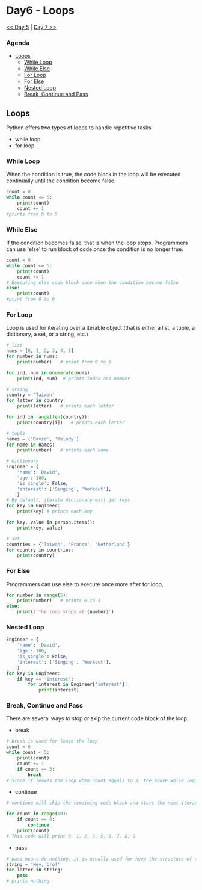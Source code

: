 # Day6 - Loops
[<< Day 5](../Day5/Day5.md)  |  [Day 7 >>](../Day7/Day7.md)

### Agenda
- [Loops](#loops)
    - [While Loop](#while-loop)
    - [While Else](#while-else)
    - [For Loop](#for-loop)
    - [For Else](#for-else)
    - [Nested Loop](#nested-loop)
    - [Break, Continue and Pass](#break-continue-and-pass)

## Loops
Python offers two types of loops to handle repetitive tasks.

- while loop
- for loop

### While Loop
When the condition is true, the code block in the loop will be executed continually until the condition become false.

```python
count = 0
while count <= 5:
    print(count)
    count += 1
#prints from 0 to 5
```

### While Else
If the condition becomes false, that is when the loop stops. Programmers can use 'else' to run block of code once the condition is no longer true.

```python
count = 0
while count <= 5:
    print(count)
    count += 1
# Executing else code block once when the condition become false
else:
    print(count)
#print from 0 to 6
```

### For Loop
Loop is used for iterating over a iterable object (that is either a list, a tuple, a dictionary, a set, or a string, etc.)

```python
# list
nums = [0, 1, 2, 3, 4, 5]
for number in nums:
    print(number)   # print from 0 to 6

for ind, num in enumerate(nums):
    print(ind, num)  # prints index and number

# string
country = 'Taiwan'
for letter in country:
    print(letter)   # prints each letter

for ind in range(len(country)):
    print(country[i])   # prints each letter

# tuple
names = ('David', 'Melody')
for name in names:
    print(number)   # prints each name

# dictionary
Engineer = {
    'name': 'David',
    'age': 100,
    'is_single': False,
    'interest': ['Singing', 'Workout'],
    }
# By default, iterate dictionary will get keys
for key in Engineer:
    print(key) # prints each key

for key, value in person.items():
    print(key, value)

# set
countries = {'Taiwan', 'France', 'Netherland'}
for country in countries:
    print(country)
```

### For Else
Programmers can use else to execute once more after for loop, 

```python
for number in range(5):
    print(number)   # prints 0 to 4
else:
    print(f'The loop stops at {number}')
```

### Nested Loop

```python
Engineer = {
    'name': 'David',
    'age': 100,
    'is_single': False,
    'interest': ['Singing', 'Workout'],
    }
for key in Engineer:
    if key == 'interest':
        for interest in Engineer['interest']:
            print(interest)
```

### Break, Continue and Pass
There are several ways to stop or skip the current code block of the loop.

- break
```python
# break is used for leave the loop
count = 0
while count < 5:
    print(count)
    count += 1
    if count == 3:
        break
# Since it leaves the loop when count equals to 3, the above while loop only prints 0, 1, 2 
```

- continue
```python
# continue will skip the remaining code block and start the next iteration

for count in range(10):
    if count == 4:
        continue
    print(count)
# This code will print 0, 1, 2, 3, 5, 6, 7, 8, 9
```

- pass
```python
# pass means do nothing, it is usually used for keep the structure of the code
string = 'Hey, bro!'
for letter in string:
    pass
# prints nothing
```
